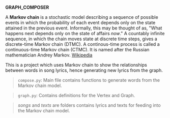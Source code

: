 **GRAPH_COMPOSER**

A **Markov chain** is a stochastic model describing a sequence of possible events in which the probability of each event depends only on the state attained in the previous event. Informally, this may be thought of as, "What happens next depends only on the state of affairs *now*." A countably infinite sequence, in which the chain moves state at discrete time steps, gives a discrete-time Markov chain (DTMC). A continous-time process is called a continuous-time Markov chain (CTMC). It is named after the Russian mathematician Andrey Markov. [Wikipedia](https://en.wikipedia.org/wiki/Markov_chain)

This is a project which uses Markov chain to show the relationships between words in song lyrics, hence generating new lyrics from the graph.

> `compose.py`: Main file contains functions to generate words from the Markov chain model.

> `graph.py`: Contains definitions for the Vertex and Graph.

> *songs* and *texts* are folders contains lyrics and texts for feeding into the Markov chain model.